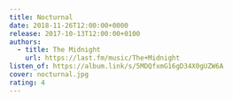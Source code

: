 ```yaml
---
title: Nocturnal
date: 2018-11-26T12:00:00+0000
release: 2017-10-13T12:00:00+0100
authors:
  - title: The Midnight
    url: https://last.fm/music/The+Midnight
listen_of: https://album.link/s/5MDQfxmG16gD34X0gUZW6A
cover: nocturnal.jpg
rating: 4
---
```


